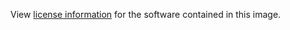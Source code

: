 View [license information](https://github.com/influxdata/telegraf/blob/master/LICENSE) for the software contained in this image.
